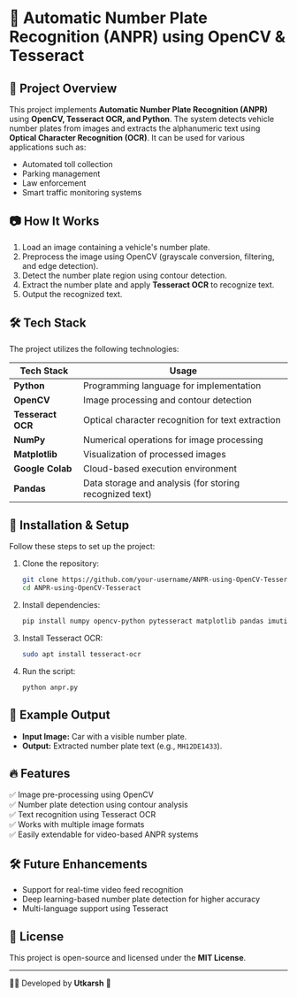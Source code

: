 # 🚗 Automatic Number Plate Recognition (ANPR) using OpenCV & Tesseract

## 📌 Project Overview
This project implements **Automatic Number Plate Recognition (ANPR)** using **OpenCV, Tesseract OCR, and Python**. The system detects vehicle number plates from images and extracts the alphanumeric text using **Optical Character Recognition (OCR)**. It can be used for various applications such as:
- Automated toll collection
- Parking management
- Law enforcement
- Smart traffic monitoring systems

## 📷 How It Works
1. Load an image containing a vehicle's number plate.
2. Preprocess the image using OpenCV (grayscale conversion, filtering, and edge detection).
3. Detect the number plate region using contour detection.
4. Extract the number plate and apply **Tesseract OCR** to recognize text.
5. Output the recognized text.

## 🛠️ Tech Stack
The project utilizes the following technologies:

| Tech Stack | Usage |
|------------|-------|
| **Python** | Programming language for implementation |
| **OpenCV** | Image processing and contour detection |
| **Tesseract OCR** | Optical character recognition for text extraction |
| **NumPy** | Numerical operations for image processing |
| **Matplotlib** | Visualization of processed images |
| **Google Colab** | Cloud-based execution environment |
| **Pandas** | Data storage and analysis (for storing recognized text) |

## 🚀 Installation & Setup
Follow these steps to set up the project:

1. Clone the repository:
   ```bash
   git clone https://github.com/your-username/ANPR-using-OpenCV-Tesseract.git
   cd ANPR-using-OpenCV-Tesseract
   ```
2. Install dependencies:
   ```bash
   pip install numpy opencv-python pytesseract matplotlib pandas imutils
   ```
3. Install Tesseract OCR:
   ```bash
   sudo apt install tesseract-ocr
   ```
4. Run the script:
   ```bash
   python anpr.py
   ```

## 📌 Example Output
- **Input Image:** Car with a visible number plate.
- **Output:** Extracted number plate text (e.g., `MH12DE1433`).

## 🔥 Features
✅ Image pre-processing using OpenCV  
✅ Number plate detection using contour analysis  
✅ Text recognition using Tesseract OCR  
✅ Works with multiple image formats  
✅ Easily extendable for video-based ANPR systems  

## 🛠️ Future Enhancements
- Support for real-time video feed recognition
- Deep learning-based number plate detection for higher accuracy
- Multi-language support using Tesseract

## 📌 License
This project is open-source and licensed under the **MIT License**.

---

👨‍💻 Developed by **Utkarsh** 🚀


